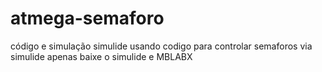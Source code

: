 # atmega-semaforo
código e simulação simulide usando codigo para controlar semaforos via simulide
apenas baixe o simulide
e MBLABX
